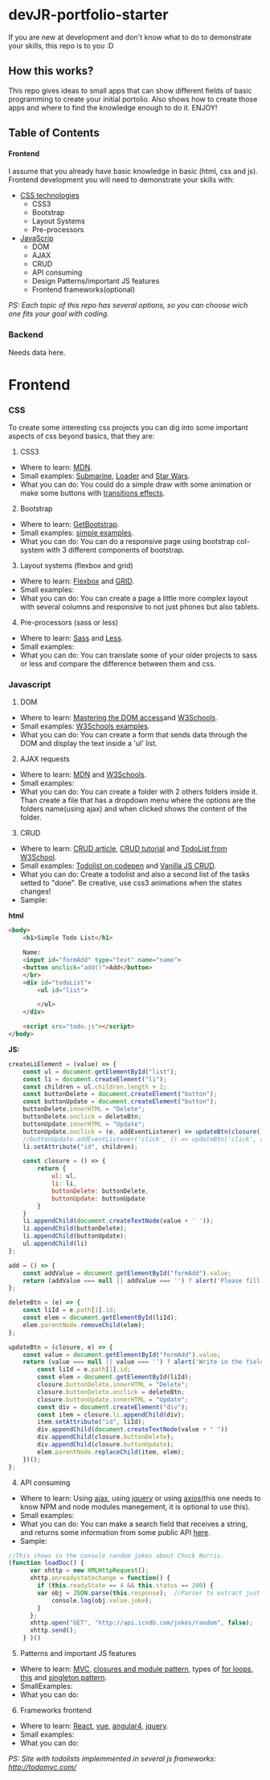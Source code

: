 # devJR-portfolio-starter
If you are new at development and don't know what to do to demonstrate your skills, this repo is to you :D

## How this works?

This repo gives ideas to small apps that can show different fields of basic programming to create your initial portolio. Also shows how to create those apps and where to find the knowledge enough to do it. ENJOY!


## Table of Contents

#### Frontend

I assume that you already have basic knowledge in basic (html, css and js). Frontend development you will need to demonstrate your skills with:

- [CSS technologies](#CSS)
  - CSS3
  - Bootstrap
  - Layout Systems
  - Pre-processors
- [JavaScrip](#Javascript)
  - DOM
  - AJAX
  - CRUD
  - API consuming
  - Design Patterns/important JS features
  - Frontend frameworks(optional)
  
*PS: Each topic of this repo has several options, so you can choose wich one fits your goal with coding.*

### Backend

Needs data here.

# Frontend

### <a name="CSS">CSS</a>

 To create some interesting css projects you can dig into some important aspects of css beyond basics, that they are:

 1. CSS3
- Where to learn: [MDN](https://developer.mozilla.org/en-US/docs/Web/CSS/CSS3).
- Small examples: [Submarine](https://codepen.io/ajerez/pen/EaEEOW), [Loader](https://codepen.io/Bidji/pen/dPEzwq) and [Star Wars](https://codepen.io/donovanh/pen/pJzwEw).
- What you can do: You could do a simple draw with some animation or make some buttons with [transitions effects](https://www.webdesignerdepot.com/2014/05/8-simple-css3-transitions-that-will-wow-your-users/).
2. Bootstrap
- Where to learn: [GetBootstrap](https://getbootstrap.com/docs/4.0/getting-started/introduction/).
- Small examples: [simple examples](https://tutorialzine.com/2015/06/12-time-saving-bootstrap-examples).
- What you can do: You can do a responsive page using bootstrap col-system with 3 different components of bootstrap.
3. Layout systems (flexbox and grid)
- Where to learn: [Flexbox](https://css-tricks.com/snippets/css/a-guide-to-flexbox/) and [GRID](https://css-tricks.com/snippets/css/complete-guide-grid/).
- Small examples:
- What you can do: You can create a page a little more complex layout with several columns and responsive to not just phones but also tablets.
4. Pre-processors (sass or less)
- Where to learn: [Sass](http://sass-lang.com/guide) and [Less](http://lesscss.org/).
- Small examples:
- What you can do: You can translate some of your older projects to sass or less and compare the difference between them and css.

### <a name="Javascript">Javascript</a>

 1. DOM
- Where to learn: [Mastering the DOM access](http://krasimirtsonev.com/blog/article/Mastering-the-DOM-access-JavaScript-set-get-value)and [W3Schools](https://www.w3schools.com/js/js_htmldom.asp).
- Small examples: [W3Schools examples](https://www.w3schools.com/js/js_dom_examples.asp).
- What you can do: You can create a form that sends data through the DOM and display the text inside a 'ul' list.
 2. AJAX requests
- Where to learn: [MDN](https://developer.mozilla.org/pt-BR/docs/AJAX) and [W3Schools](https://www.w3schools.com/js/js_ajax_intro.asp).
- Small examples: 
- What you can do: You can create a folder with 2 others folders inside it. Than create a file that has a dropdown menu where the options are the folders name(using ajax) and when clicked shows the content of the folder.
 3. CRUD
- Where to learn: [CRUD article](https://medium.com/@etiennerouzeaud/a-simple-crud-application-with-javascript-ebc82f688c59), [CRUD tutorial](https://www.codeproject.com/Articles/753724/JavaScript-Front-End-Web-App-Tutorial-Part) and [TodoList from W3School](https://www.w3schools.com/howto/howto_js_todolist.asp).
- Small examples: [Todolist on codepen](https://codepen.io/jagaranga/pen/FmdbL) and [Vanilla JS CRUD](https://codepen.io/bobby5develops/pen/QwJzQm).
- What you can do: Create a todolist and also a second list of the tasks setted to "done". Be creative, use css3 animations when the states changes!
- Sample:

**html**

```html
<body>
    <h1>Simple Todo List</h1>

    Name:
    <input id="formAdd" type="text" name="name">
    <button onclick="add()">Add</button>
    </br>
    <div id="todoList">
        <ul id="list">

        </ul>
    </div>

    <script src="todo.js"></script>
</body>
```

**JS:**

```js
createLiElement = (value) => {
    const ul = document.getElementById("list");
    const li = document.createElement("li");
    const children = ul.children.length + 1;
    const buttonDelete = document.createElement("button");
    const buttonUpdate = document.createElement("button");
    buttonDelete.innerHTML = "Delete";
    buttonDelete.onclick = deleteBtn;
    buttonUpdate.innerHTML = "Update";
    buttonUpdate.onclick = (e, addEventListener) => updateBtn(closure(), e);
    //buttonUpdate.addEventListener('click', () => updateBtn('click', value));
    li.setAttribute("id", children);

    const closure = () => {
        return {
            ul: ul,
            li: li,
            buttonDelete: buttonDelete,
            buttonUpdate: buttonUpdate
        }
    }
    li.appendChild(document.createTextNode(value + ' '));
    li.appendChild(buttonDelete);
    li.appendChild(buttonUpdate);
    ul.appendChild(li)
};

add = () => {
    const addValue = document.getElementById("formAdd").value;
    return (addValue === null || addValue === '') ? alert('Please fill this form') : createLiElement(addValue);
};

deleteBtn = (e) => {
    const liId = e.path[1].id;
    const elem = document.getElementById(liId);
    elem.parentNode.removeChild(elem);
};

updateBtn = (closure, e) => {
    const value = document.getElementById("formAdd").value;    
    return (value === null || value === '') ? alert('Write in the field!') : (() => {
        const liId = e.path[1].id;
        const elem = document.getElementById(liId);
        closure.buttonDelete.innerHTML = "Delete";
        closure.buttonDelete.onclick = deleteBtn;
        closure.buttonUpdate.innerHTML = "Update";
        const div = document.createElement("div");
        const item = closure.li.appendChild(div);
        item.setAttribute("id", liId);        
        div.appendChild(document.createTextNode(value + " "))
        div.appendChild(closure.buttonDelete);
        div.appendChild(closure.buttonUpdate);
        elem.parentNode.replaceChild(item, elem);
    })();
};
```
4. API consuming
- Where to learn: Using [ajax](https://www.codecademy.com/pt-BR/tracks/parse), using [jquery](https://spring.io/guides/gs/consuming-rest-jquery/) or using [axios](https://github.com/axios/axios)(this one needs to know NPM and node modules manegement, it is optional to use this).
- Small examples:
- What you can do: You can make a search field that receives a string, and returns some information from some public API [here](https://github.com/toddmotto/public-apis).
- Sample:
```js
//This shows in the console random jokes about Chuck Norris.
(function loadDoc() {
      var xhttp = new XMLHttpRequest();
      xhttp.onreadystatechange = function() {
        if (this.readyState == 4 && this.status == 200) {
        var obj = JSON.parse(this.response);  //Parser to extract just the information that i want.
            console.log(obj.value.joke); 
        }
      };
      xhttp.open("GET", "http://api.icndb.com/jokes/random", false);
      xhttp.send();
    } )()
```
5. Patterns and important JS features
- Where to learn: [MVC](https://addyosmani.com/resources/essentialjsdesignpatterns/book/#detailmvc), [closures and module pattern](https://medium.com/@danilosilvadev/a-tale-about-closures-js-58f5037b712d), types of [for loops](https://medium.com/@danilosilvadev/the-js-for-wer-rangers-never-more-use-the-classic-for-loop-de9f054014c3), [this](https://medium.com/@danilosilvadev/the-four-tests-of-this-in-js-technique-88a26346611c) and [singleton pattern](https://addyosmani.com/resources/essentialjsdesignpatterns/book/#singletonpatternjavascript).
- SmallExamples:
- What you can do:
6. Frameworks frontend
- Where to learn: [React](https://reactjs.org/docs/hello-world.html), [vue](https://vuejs.org/v2/guide/), [angular4](https://angular.io/docs), [jquery](https://learn.jquery.com/).
- Small examples:
- What you can do:

*PS: Site with todolists implemmented in several js frameworks: http://todomvc.com/*
